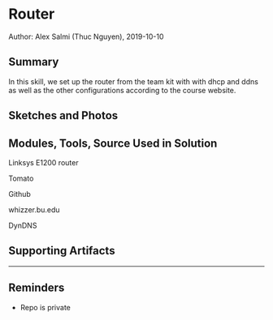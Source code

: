 #  Router

Author: Alex Salmi (Thuc Nguyen), 2019-10-10

## Summary
In this skill, we set up the router from the team kit with with dhcp and ddns as well as the other configurations
according to the course website.

## Sketches and Photos


## Modules, Tools, Source Used in Solution
Linksys E1200 router

Tomato

Github

whizzer.bu.edu

DynDNS

## Supporting Artifacts


-----

## Reminders
- Repo is private
